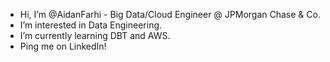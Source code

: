 - Hi, I’m @AidanFarhi - Big Data/Cloud Engineer @ JPMorgan Chase & Co.
- I’m interested in Data Engineering.
- I’m currently learning DBT and AWS.
- Ping me on LinkedIn!

<!---
AidanFarhi/AidanFarhi is a ✨ special ✨ repository because its `README.md` (this file) appears on your GitHub profile.
You can click the Preview link to take a look at your changes.
--->
